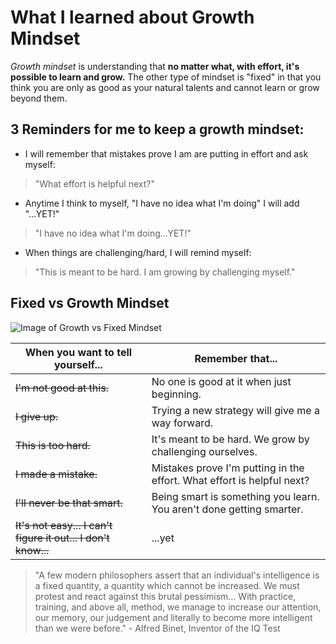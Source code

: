 # What I learned about Growth Mindset

*Growth mindset* is understanding that **no matter what, with effort, it's possible to learn and grow.** The other type of mindset is "fixed" in that you think you are only as good as your natural talents and cannot learn or grow beyond them.

## 3 Reminders for me to keep a growth mindset:

* I will remember that mistakes prove I am are putting in effort and ask myself:
> "What effort is helpful next?"

* Anytime I think to myself, "I have no idea what I'm doing" I will add "...YET!"
> "I have no idea what I'm doing...YET!"

* When things are challenging/hard, I will remind myself:
> "This is meant to be hard. I am growing by challenging myself."

## Fixed vs Growth Mindset

![Image of Growth vs Fixed Mindset](http://cdn2.business2community.com/wp-content/uploads/2016/05/fixedvsgrowth-670x821.jpg.jpg)

When you want to tell yourself... | Remember that...
------------ | -------------
~~I'm not good at this.~~ | No one is good at it when just beginning.
~~I give up.~~ | Trying a new strategy will give me a way forward.
~~This is too hard.~~ | It's meant to be hard. We grow by challenging ourselves.
~~I made a mistake.~~ | Mistakes prove I'm putting in the effort. What effort is helpful next?
~~I'll never be that smart.~~ | Being smart is something you learn. You aren't done getting smarter.
~~It's not easy... I can't figure it out... I don't know...~~ | ...yet

>"A few modern philosophers assert that an individual's intelligence is a fixed quantity, a quantity which cannot be increased. We must protest and react against this brutal pessimism... With practice, training, and above all, method, we manage to increase our attention, our memory, our judgement and literally to become more intelligent than we were before." - Alfred Binet, Inventor of the IQ Test